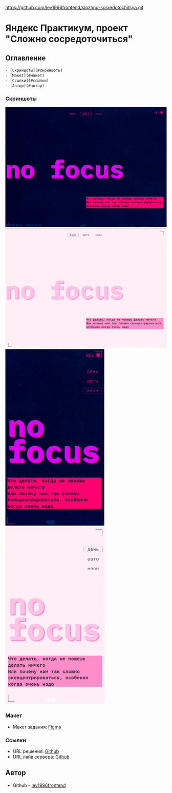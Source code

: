 https://github.com/lev1996frontend/slozhno-sosredotochitsya.git

# Яндекс Практикум, проект "Сложно сосредоточиться"

## Оглавление
	- [Скриншоты](#скриншоты)
	- [Макет](#макет)
	- [Ссылки](#ссылки)
	- [Автор](#автор)

### Скриншоты

![1024/768-themedark](./screenshots/screenshotdark.png)
![1024/768-themelight](./screenshots/screenshotlight.png)
![375/668-themedark-m](./screenshots/screenshotdarkmobile.png)
![375/668-themelight-m](./screenshots/screenshotlightmobile.png)

### Макет

- Макет задания: [Figma](https://www.figma.com/file/lCqDbWjgllgJtb2hmCqfyX/%236-Сложно-сосредоточиться?type=design&node-id=601-384&mode=design&t=lrlM9jRg1wsRgzLQ-0)

### Ссылки

- URL решения: [Github](https://github.com/lev1996frontend/slozhno-sosredotochitsya)
- URL лайв сервера: [Github](https://lev1996frontend.github.io/slozhno-sosredotochitsya/)

## Автор

- Github - [lev1996frontend](https://github.com/lev1996frontend)